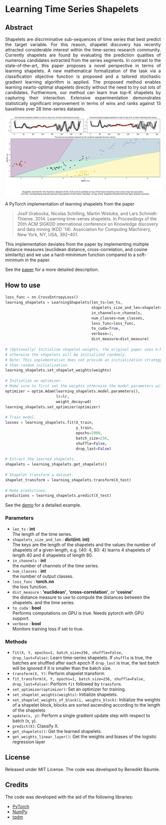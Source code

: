 # Learning Time Series Shapelets

## Abstract
<p align="justify">
Shapelets are discriminative sub-sequences of time series that best predict the target variable. For this reason, shapelet discovery has recently attracted considerable interest within the time-series research community. Currently shapelets are found by evaluating the prediction qualities of numerous candidates extracted from the series segments. In contrast to the state-of-the-art, this paper proposes a novel perspective in terms of learning shapelets. A new mathematical formalization of the task via a classiﬁcation objective function is proposed and a tailored stochastic gradient learning algorithm is applied. The proposed method enables learning nearto-optimal shapelets directly without the need to try out lots of candidates. Furthermore, our method can learn true top-K shapelets by capturing their interaction. Extensive experimentation demonstrates statistically signiﬁcant improvement in terms of wins and ranks against 13 baselines over 28 time-series datasets.
</p>

<p align="center">
  <img width="1000" src="./learning_shapelets.png">
</p>

A PyTorch implementation of learning shapelets from the paper
> Josif Grabocka, Nicolas Schilling, Martin Wistuba, and Lars Schmidt-Thieme. 2014. Learning time-series shapelets. In Proceedings of the 20th ACM SIGKDD international conference on Knowledge discovery and data mining (KDD '14). Association for Computing Machinery, New York, NY, USA, 392–401.

This implementation deviates from the paper by implementing multiple distance measures (euclidean distance, cross-correlation, and cosine similarity) and we use a hard-mininmum function compared to a soft-minimum in the paper.

See the [paper](https://doi.org/10.1145/2623330.2623613) for a more detailed description.

## How to use

```python
loss_func = nn.CrossEntropyLoss()
learning_shapelets = LearningShapelets(len_ts=len_ts,
                                       shapelets_size_and_len=shapelets_size_and_len,
                                       in_channels=n_channels,
                                       num_classes=num_classes,
                                       loss_func=loss_func,
                                       to_cuda=True,
                                       verbose=1,
                                       dist_measure=dist_measure)

# (Optionally) Initialize shapelet weights, the original paper uses k-Means
# otherwise the shapelets will be initialized randomly.
# Note: This implementation does not provide an initialization strategy other
# than random initialization.
learning_shapelets.set_shapelet_weights(weights)

# Initialize an optimizer.
# Make sure to first set the weights otherwise the model parameters will have changed.
optimizer = optim.Adam(learning_shapelets.model.parameters(),
                       lr=lr,
                       weight_decay=wd)
learning_shapelets.set_optimizer(optimizer)

# Train model.
losses = learning_shapelets.fit(X_train,
                                y_train,
                                epochs=2000,
                                batch_size=256,
                                shuffle=False,
                                drop_last=False)

# Extract the learned shapelets.
shapelets = learning_shapelets.get_shapelets()

# Shapelet transform a dataset.
shapelet_transform = learning_shapelets.transform(X_test)

# Make predictions.
predictions = learning_shapelets.predict(X_test)
```

See the [demo](https://github.com/benibaeumle/Learning-Shapelets/blob/main/demo/demo.ipynb) for a detailed example.

### Parameters

* `len_ts` : **int**  
  The length of the time series.
* `shapelets_size_and_len` : **dict(int: int)**  
  The keys are the length of the shapelets and the values the number of shapelets of
  a given length, e.g. {40: 4, 80: 4} learns 4 shapelets of length 40 and 4 shapelets of
  length 80.   
* `in_channels` : **int**  
  the number of channels of the time series.
* `num_classes` : **int**  
  the number of output classes.
* `loss_func` : **torch.nn**  
  the loss function.
* `dist_measure` : **'euclidean'**, **'cross-correlation'**, or **'cosine'**  
  the distance measure to use to compute the distances between the shapelets.
  and the time series.
* `to_cuda` : **bool**  
  Performs computations on GPU is true. Needs pytorch with GPU support.
* `verbose` : **bool**  
  Monitors training loss if set to true.

### Methods

* `fit(X, Y, epochs=1, batch_size=256, shuffle=False, drop_last=False)`: Learn time-series shapelets. If `shuffle` is true, the batches are shuffled after each epoch
  If `drop_last` is true, the last batch will be ignored if it is smaller than the batch size.
* `transform(X, Y)`: Perform shapelet transform
* `fit_transform(X, Y, epochs=1, batch_size=256, shuffle=False, drop_last=False)`: Perform `fit` followed by `transform`.
* `set_optimizer(optimizer)`: Set an optimizer for training.
* `set_shapelet_weights(weights)`: Initialize shapelets.
* `set_shapelet_weights_of_block(i, weights_block)`: Initialize the weights of a shapelet block, blocks are sorted ascending according to the length of the shapelets
* `update(x, y)`: Perform a single gradient update step with respect to batch (x, y).
* `predict(X)`: Classify X.
* `get_shapelets()`: Get the learned shapelets.
* `get_weights_linear_layer()`: Get the weights and biases of the logistic regression layer

## License

Released under MIT License. The code was developed by Benedikt Bäumle.

## Credits

The code was developed with the aid of the following libraries:

* [PyTorch](https://pytorch.org/)
* [NumPy](https://numpy.org/)
* [tqdm](https://github.com/tqdm/tqdm)
